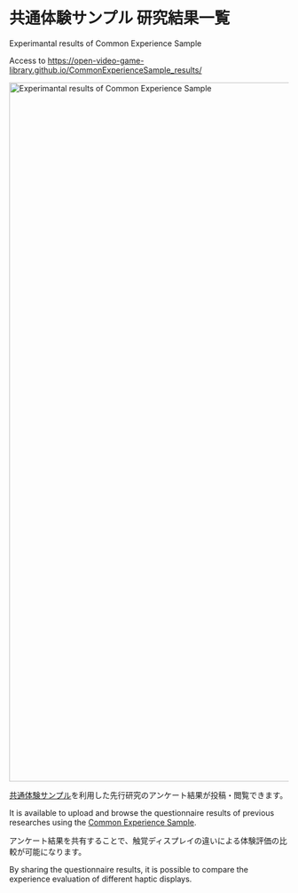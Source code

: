 # 共通体験サンプル 研究結果一覧

Experimantal results of Common Experience Sample

Access to https://open-video-game-library.github.io/CommonExperienceSample_results/

<img width="1260" alt="Experimantal results of Common Experience Sample" src="https://user-images.githubusercontent.com/52689532/216533540-69085258-2064-412b-9c33-898a634e4bb2.png">

[共通体験サンプル](https://github.com/open-video-game-library/CommonExperienceSample)を利用した先行研究のアンケート結果が投稿・閲覧できます。

It is available to upload and browse the questionnaire results of previous researches using the [Common Experience Sample](https://github.com/open-video-game-library/CommonExperienceSample).

アンケート結果を共有することで、触覚ディスプレイの違いによる体験評価の比較が可能になります。

By sharing the questionnaire results, it is possible to compare the experience evaluation of different haptic displays.
